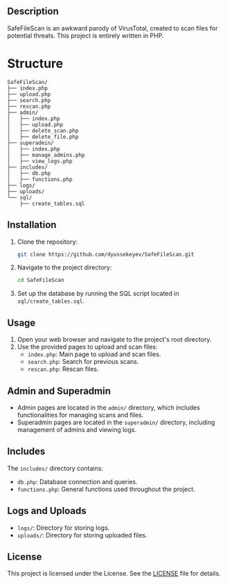 ## Description

SafeFileScan is an awkward parody of VirusTotal, created to scan files for potential threats. This project is entirely written in PHP.

# Structure
```
SafeFileScan/
├── index.php
├── upload.php
├── search.php
├── rescan.php
├── admin/
│   ├── index.php
│   ├── upload.php
│   ├── delete_scan.php
│   ├── delete_file.php
├── superadmin/
│   ├── index.php
│   ├── manage_admins.php
│   ├── view_logs.php
├── includes/
│   ├── db.php
│   ├── functions.php
├── logs/
├── uploads/
└── sql/
    ├── create_tables.sql
```

## Installation

1. Clone the repository: 
    ```sh
    git clone https://github.com/dyussekeyev/SafeFileScan.git
    ```
2. Navigate to the project directory:
    ```sh
    cd SafeFileScan
    ```
3. Set up the database by running the SQL script located in `sql/create_tables.sql`.

## Usage

1. Open your web browser and navigate to the project's root directory.
2. Use the provided pages to upload and scan files:
   - `index.php`: Main page to upload and scan files.
   - `search.php`: Search for previous scans.
   - `rescan.php`: Rescan files.

## Admin and Superadmin

- Admin pages are located in the `admin/` directory, which includes functionalities for managing scans and files.
- Superadmin pages are located in the `superadmin/` directory, including management of admins and viewing logs.

## Includes

The `includes/` directory contains:
- `db.php`: Database connection and queries.
- `functions.php`: General functions used throughout the project.

## Logs and Uploads

- `logs/`: Directory for storing logs.
- `uploads/`: Directory for storing uploaded files.

## License

This project is licensed under the License. See the [LICENSE](LICENSE) file for details.

